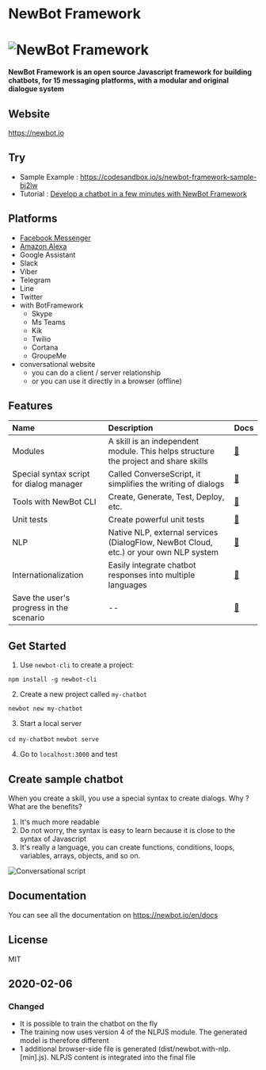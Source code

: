 # NewBot Framework

# ![NewBot Framework](https://newbot.io/images/logo-medium.png)

**NewBot Framework is an open source Javascript framework for building chatbots, for 15 messaging platforms, with a modular and original dialogue system**

## Website

https://newbot.io

## Try

- Sample Example : https://codesandbox.io/s/newbot-framework-sample-bj2lw
- Tutorial : [Develop a chatbot in a few minutes with NewBot Framework](https://tutorials.botsfloor.com/develop-a-chatbot-in-a-few-minutes-with-newbot-framework-4584c92b64cb)

## Platforms

- [Facebook Messenger](https://tutorials.botsfloor.com/create-facebook-messenger-bot-with-newbot-framework-584aa48870bd)
- [Amazon Alexa](https://tutorials.botsfloor.com/develop-an-alexa-skill-with-newbot-framework-bonus-add-units-tests-1e5a7f302e72)
- Google Assistant
- Slack
- Viber
- Telegram
- Line
- Twitter
- with BotFramework
    - Skype
    - Ms Teams
    - Kik
    - Twilio
    - Cortana
    - GroupeMe
- conversational website
    - you can do a client / server relationship
    - or you can use it directly in a browser (offline)

## Features

Name | Description | Docs
:--- | :--- | :---
Modules | A skill is an independent module. This helps structure the project and share skills | [📝](https://newbot.io/en/docs/essential/write-skill.html)
Special syntax script for dialog manager | Called ConverseScript, it simplifies the writing of dialogs | [📝](https://newbot.io/en/docs/essential/write-converse.html)
Tools with NewBot CLI | Create, Generate, Test, Deploy, etc. | [📝](https://newbot.io/en/docs/cli/cli.html)
Unit tests | Create powerful unit tests | [📝](https://newbot.io/en/docs/unit-tests/test.html)
NLP | Native NLP, external services (DialogFlow, NewBot Cloud, etc.) or your own NLP system | [📝](https://newbot.io/en/docs/nlp/native.html)
Internationalization | Easily integrate chatbot responses into multiple languages | [📝](https://newbot.io/en/docs/i18n/i18n.html)
Save the user's progress in the scenario | -- | [📝](https://newbot.io/en/docs/avanced/save.html)

## Get Started

1. Use `newbot-cli` to create a project:

`npm install -g newbot-cli`

2. Create a new project called `my-chatbot`

`newbot new my-chatbot`

3. Start a local server

`cd my-chatbot`
`newbot serve`

4. Go to `localhost:3000` and test

## Create sample chatbot

When you create a skill, you use a special syntax to create dialogs. Why ? What are the benefits?

1. It's much more readable
2. Do not worry, the syntax is easy to learn because it is close to the syntax of Javascript
3. It's really a language, you can create functions, conditions, loops, variables, arrays, objects, and so on.

![Conversational script](https://newbot.io/images/code/code_front.png)

## Documentation

You can see all the documentation on https://newbot.io/en/docs

## License

MIT

## 2020-02-06
### Changed
- It is possible to train the chatbot on the fly
- The training now uses version 4 of the NLPJS module. The generated model is therefore different
- 1 additional browser-side file is generated (dist/newbot.with-nlp.[min].js). NLPJS content is integrated into the final file